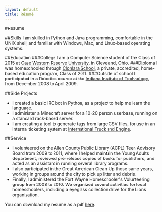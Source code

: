 ```yaml
---
layout: default 
title: Résumé
---
```


#Résumé

##Skills
I am skilled in Python and Java programming, comfortable in the UNIX shell, and familiar with Windows, Mac, and Linux-based operating systems.

##Education
###College
I am a Computer Science student of the Class of 2015 at [Case Western Reserve University](http://case.edu/), in Cleveland, Ohio.
###Diploma
I was homeschooled through [Clonlara School](http://www.clonlara.org/), a private, accredited, home-based education program, Class of 2011.
###Outside of school
I participated in a Robotics course at the [Indiana Institute of Technology](http://www.indianatech.edu/), from December 2008 to April 2009.

##Side Projects
* I created a basic IRC bot in Python, as a project to help me learn the language.
* I administer a Minecraft server for a 10-20 person userbase, running on a standard rack-based server.
* I am creating a tool to generate tags from large CSV files, for use in an internal ticketing system at [International Truck and Engine](http://www.internationaltrucks.com/trucks/). 

##Service
* I volunteered on the Allen County Public Library (ACPL) Teen Advisory Board from 2009 to 2011, where I helped maintain the Young Adults department, reviewed pre-release copies of books for publishers, and acted as an assistant in running several library programs.  
* I also participated in the Great American Clean-Up those same years, working in groups around the city to pick up litter and debris.  
* Finally, I administered the Fort Wayne Homeschooler's Volunteering group from 2008 to 2010.  We organized several activities for local homeschoolers, including a eyeglass collection drive for the Lions organization.


You can download my resume as a pdf [here]({{site.url}}downloads/resume.pdf "Résumé"). 